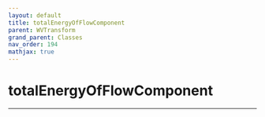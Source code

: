 ```yaml
---
layout: default
title: totalEnergyOfFlowComponent
parent: WVTransform
grand_parent: Classes
nav_order: 194
mathjax: true
---
```


#  totalEnergyOfFlowComponent




---

